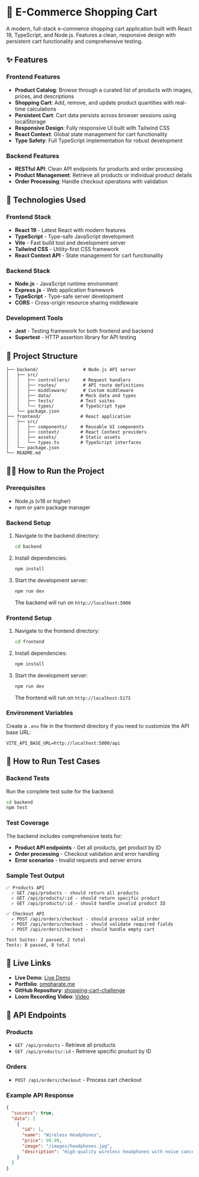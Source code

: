 # 🛒 E-Commerce Shopping Cart

A modern, full-stack e-commerce shopping cart application built with React 19, TypeScript, and Node.js. Features a clean, responsive design with persistent cart functionality and comprehensive testing.

## ✨ Features

### Frontend Features
- **Product Catalog**: Browse through a curated list of products with images, prices, and descriptions
- **Shopping Cart**: Add, remove, and update product quantities with real-time calculations
- **Persistent Cart**: Cart data persists across browser sessions using localStorage
- **Responsive Design**: Fully responsive UI built with Tailwind CSS
- **React Context**: Global state management for cart functionality
- **Type Safety**: Full TypeScript implementation for robust development

### Backend Features
- **RESTful API**: Clean API endpoints for products and order processing
- **Product Management**: Retrieve all products or individual product details
- **Order Processing**: Handle checkout operations with validation
## 🚀 Technologies Used

### Frontend Stack
- **React 19** - Latest React with modern features
- **TypeScript** - Type-safe JavaScript development
- **Vite** - Fast build tool and development server
- **Tailwind CSS** - Utility-first CSS framework
- **React Context API** - State management for cart functionality

### Backend Stack
- **Node.js** - JavaScript runtime environment
- **Express.js** - Web application framework
- **TypeScript** - Type-safe server development
- **CORS** - Cross-origin resource sharing middleware

### Development Tools
- **Jest** - Testing framework for both frontend and backend
- **Supertest** - HTTP assertion library for API testing


## 📁 Project Structure

```
├── backend/                 # Node.js API server
│   ├── src/
│   │   ├── controllers/     # Request handlers
│   │   ├── routes/          # API route definitions
│   │   ├── middleware/      # Custom middleware
│   │   ├── data/           # Mock data and types
│   │   ├── tests/          # Test suites
│   │   └── types/          # TypeScript type 
│   └── package.json
├── frontend/               # React application
│   ├── src/
│   │   ├── components/     # Reusable UI components
│   │   ├── context/        # React Context providers
│   │   ├── assets/         # Static assets
│   │   └── types.ts        # TypeScript interfaces
│   └── package.json
└── README.md
```

## 🏃‍♂️ How to Run the Project

### Prerequisites
- Node.js (v18 or higher)
- npm or yarn package manager

### Backend Setup
1. Navigate to the backend directory:
   ```bash
   cd backend
   ```

2. Install dependencies:
   ```bash
   npm install
   ```

3. Start the development server:
   ```bash
   npm run dev
   ```
   The backend will run on `http://localhost:5000`

### Frontend Setup
1. Navigate to the frontend directory:
   ```bash
   cd frontend
   ```

2. Install dependencies:
   ```bash
   npm install
   ```

3. Start the development server:
   ```bash
   npm run dev
   ```
   The frontend will run on `http://localhost:5173`

### Environment Variables
Create a `.env` file in the frontend directory if you need to customize the API base URL:
```
VITE_API_BASE_URL=http://localhost:5000/api
```

## 🧪 How to Run Test Cases

### Backend Tests
Run the complete test suite for the backend:
```bash
cd backend
npm test
```

### Test Coverage
The backend includes comprehensive tests for:
- **Product API endpoints** - Get all products, get product by ID
- **Order processing** - Checkout validation and error handling
- **Error scenarios** - Invalid requests and server errors

### Sample Test Output
```
✅ Products API
  ✓ GET /api/products - should return all products
  ✓ GET /api/products/:id - should return specific product
  ✓ GET /api/products/:id - should handle invalid product ID

✅ Checkout API  
  ✓ POST /api/orders/checkout - should process valid order
  ✓ POST /api/orders/checkout - should validate required fields
  ✓ POST /api/orders/checkout - should handle empty cart

Test Suites: 2 passed, 2 total
Tests: 8 passed, 8 total
```

## 🔗 Live Links

- **Live Demo**: [Live Demo](https://shopping-cart-challenge-v1.vercel.app/)
- **Portfolio**: [ompharate.me](https://ompharate.me)
- **GitHub Repository**: [shopping-cart-challenge](https://github.com/ompharate/shopping-cart-challenge)
- **Loom Recording Video**: [Video](https://www.loom.com/share/6821e8216c8342918ce8cdbd363caa47?sid=e5b5834d-5d9c-45ee-9612-916353b6bcfe)

## 🎯 API Endpoints

### Products
- `GET /api/products` - Retrieve all products
- `GET /api/products/:id` - Retrieve specific product by ID

### Orders
- `POST /api/orders/checkout` - Process cart checkout

### Example API Response
```json
{
  "success": true,
  "data": [
    {
      "id": 1,
      "name": "Wireless Headphones",
      "price": 99.99,
      "image": "/images/headphones.jpg",
      "description": "High-quality wireless headphones with noise cancellation"
    }
  ]
}
```